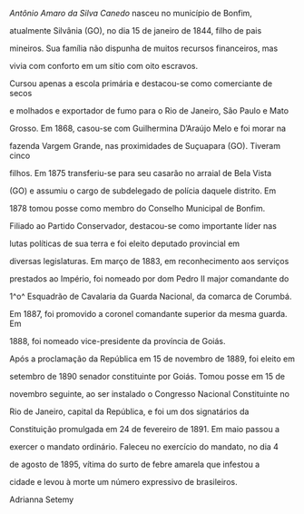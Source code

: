 

*Antônio Amaro da Silva Canedo* nasceu no município de Bonfim,

atualmente Silvânia (GO), no dia 15 de janeiro de 1844, filho de pais

mineiros. Sua família não dispunha de muitos recursos financeiros, mas

vivia com conforto em um sítio com oito escravos.



Cursou apenas a escola primária e destacou-se como comerciante de secos

e molhados e exportador de fumo para o Rio de Janeiro, São Paulo e Mato

Grosso. Em 1868, casou-se com Guilhermina D’Araújo Melo e foi morar na

fazenda Vargem Grande, nas proximidades de Suçuapara (GO). Tiveram cinco

filhos. Em 1875 transferiu-se para seu casarão no arraial de Bela Vista

(GO) e assumiu o cargo de subdelegado de polícia daquele distrito. Em

1878 tomou posse como membro do Conselho Municipal de Bonfim.



Filiado ao Partido Conservador, destacou-se como importante líder nas

lutas políticas de sua terra e foi eleito deputado provincial em

diversas legislaturas. Em março de 1883, em reconhecimento aos serviços

prestados ao Império, foi nomeado por dom Pedro II major comandante do

1^o^ Esquadrão de Cavalaria da Guarda Nacional, da comarca de Corumbá.

Em 1887, foi promovido a coronel comandante superior da mesma guarda. Em

1888, foi nomeado vice-presidente da província de Goiás.



Após a proclamação da República em 15 de novembro de 1889, foi eleito em

setembro de 1890 senador constituinte por Goiás. Tomou posse em 15 de

novembro seguinte, ao ser instalado o Congresso Nacional Constituinte no

Rio de Janeiro, capital da República, e foi um dos signatários da

Constituição promulgada em 24 de fevereiro de 1891. Em maio passou a

exercer o mandato ordinário. Faleceu no exercício do mandato, no dia 4

de agosto de 1895, vítima do surto de febre amarela que infestou a

cidade e levou à morte um número expressivo de brasileiros.



Adrianna Setemy




